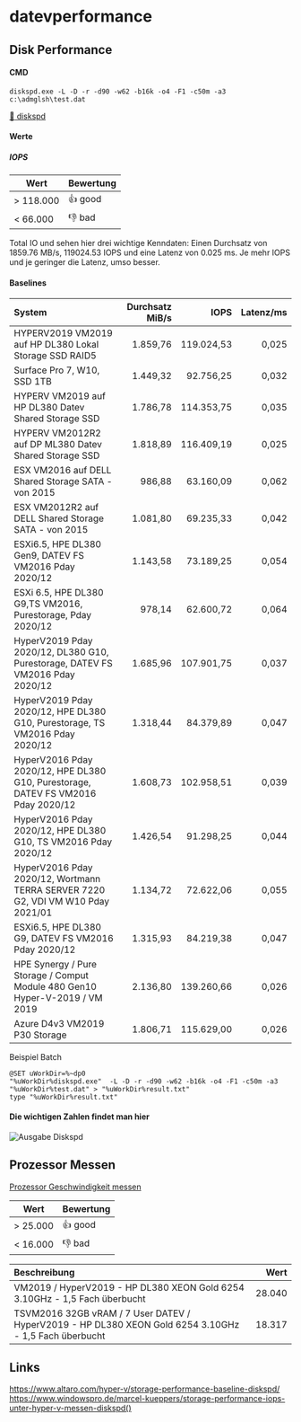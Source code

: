 # datevperformance

## Disk Performance

#### CMD

```Batch
diskspd.exe -L -D -r -d90 -w62 -b16k -o4 -F1 -c50m -a3 c:\admglsh\test.dat
```
[:floppy_disk: diskspd](https://github.com/microsoft/diskspd)

#### Werte 
##### IOPS

| Wert     | Bewertung |
|----------|-----------|
|> 118.000 |:+1: good  |
|< 66.000  |:-1: bad   |

Total IO und sehen hier drei wichtige Kenndaten: 
Einen Durchsatz von 1859.76 MB/s, 
119024.53 IOPS und eine 
Latenz von 0.025 ms. 
Je mehr IOPS und je geringer die Latenz, umso besser.

#### Baselines
| System                                                                          | Durchsatz MiB/s |    IOPS    |  Latenz/ms  |
|:--------------------------------------------------------------------------------|----------------:|-----------:|------------:|
|HYPERV2019 VM2019 auf HP DL380 Lokal Storage SSD RAID5                           |   1.859,76      | 119.024,53 |       0,025 |
|Surface Pro 7, W10, SSD 1TB                                                      |        1.449,32 |  92.756,25 |       0,032 |
|HYPERV VM2019 auf HP DL380 Datev Shared Storage SSD                              |    1.786,78     | 114.353,75 |    0,035    |
|HYPERV VM2012R2 auf DP ML380 Datev Shared Storage SSD                            |    1.818,89     | 116.409,19 |    0,025    |
|ESX VM2016 auf DELL Shared Storage SATA - von 2015                               |    986,88       |  63.160,09 |    0,062    |
|ESX VM2012R2 auf DELL Shared Storage SATA - von 2015                             |    1.081,80     |  69.235,33 |    0,042    |
|ESXi6.5, HPE DL380 Gen9, DATEV FS VM2016 Pday 2020/12                            | 1.143,58        | 73.189,25  | 0,054       |
|ESXi 6.5, HPE DL380 G9,TS VM2016, Purestorage, Pday 2020/12                      | 978,14          | 62.600,72  | 0,064       |
|HyperV2019 Pday 2020/12, DL380 G10, Purestorage, DATEV FS VM2016 Pday 2020/12    | 1.685,96        | 107.901,75 | 0,037       |
|HyperV2019 Pday 2020/12, HPE DL380 G10, Purestorage, TS VM2016 Pday 2020/12      | 1.318,44        | 84.379,89  | 0,047       |
|HyperV2016 Pday 2020/12, HPE DL380 G10, Purestorage, DATEV FS VM2016 Pday 2020/12| 1.608,73        | 102.958,51 | 0,039       |
|HyperV2016 Pday 2020/12, HPE DL380 G10, TS VM2016 Pday 2020/12                   | 1.426,54        | 91.298,25  | 0,044       |
|HyperV2016 Pday 2020/12, Wortmann TERRA SERVER 7220 G2, VDI VM W10 Pday 2021/01  | 1.134,72        | 72.622,06  | 0,055       |
|ESXi6.5, HPE DL380 G9, DATEV FS VM2016 Pday 2020/12                              | 1.315,93        | 84.219,38  | 0,047       |
|HPE Synergy / Pure Storage / Comput Module 480 Gen10 Hyper-V-2019 / VM 2019      |  2.136,80       | 139.260,66 | 0,026       |
|Azure D4v3 VM2019 P30 Storage                                                    |1.806,71         |115.629,00  | 0,026       |




Beispiel Batch
```Batch
@SET uWorkDir=%~dp0
"%uWorkDir%diskspd.exe"  -L -D -r -d90 -w62 -b16k -o4 -F1 -c50m -a3 "%uWorkDir%test.dat" > "%uWorkDir%result.txt"
type "%uWorkDir%result.txt"
```
#### Die wichtigen Zahlen findet man hier

![Ausgabe Diskspd](https://github.com/glshnu/datevperformance/blob/main/diskspd_result.png)


## Prozessor Messen
[Prozessor Geschwindigkeit messen](https://github.com/glshnu/datevperformance/blob/main/prozessor_messen.ps1)

| Wert     | Bewertung |
|----------|-----------|
|> 25.000  |:+1: good  |
|< 16.000  |:-1: bad   |

| Beschreibung                                                                                          | Wert       |
|:------------------------------------------------------------------------------------------------------|-----------:|
|VM2019 / HyperV2019 - HP DL380 XEON Gold 6254 3.10GHz - 1,5 Fach überbucht                             | 28.040     |
|TSVM2016 32GB vRAM / 7 User DATEV / HyperV2019 - HP DL380 XEON Gold 6254 3.10GHz - 1,5 Fach überbucht  | 18.317     |


## Links
https://www.altaro.com/hyper-v/storage-performance-baseline-diskspd/  
https://www.windowspro.de/marcel-kueppers/storage-performance-iops-unter-hyper-v-messen-diskspd()

